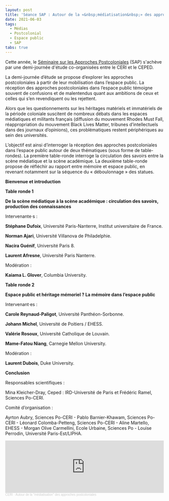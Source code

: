 ```yaml
---
layout: post
title: 'Séance SAP : Autour de la «&nbsp;médiatisation&nbsp;» des approches postcoloniales'
date: 2021-06-03
tags:
  - Médias
  - Postcolonial
  - Espace public
  - SAP
tabs: true
---
```


Cette année, le [Séminaire sur les Approches Postcoloniales](https://www.sciencespo.fr/ceri/fr/content/seminaire-sur-les-approches-postcoloniales-sap-1.html) (SAP) s'achève par une demi-journée d'étude co-organisées entre le CERI et le CEPED.

La demi-journée d’étude se propose d’explorer les approches postcoloniales à
partir de leur mobilisation dans l’espace public.  La réception des approches
postcoloniales dans l’espace public témoigne souvent de confusions et de
malentendus quant aux ambitions de ceux et celles qui s’en revendiquent ou les
rejettent.

Alors que les questionnements sur les héritages matériels et immatériels de la
période coloniale suscitent de nombreux débats dans les espaces médiatiques et
militants français (diffusion du mouvement Rhodes Must Fall, réappropriation du
mouvement Black Lives Matter, tribunes d’intellectuels dans des journaux
d’opinions), ces problématiques restent périphériques au sein des universités.

L’objectif est ainsi d’interroger la réception des approches postcoloniales dans
l’espace public autour de deux thématiques (sous forme de table-rondes). La
première table-ronde interroge la circulation des savoirs entre la scène
médiatique et la scène académique. La deuxième table-ronde propose de réfléchir
au rapport entre mémoire et espace public, en revenant notamment sur la séquence
du «&nbsp;déboulonnage&nbsp;» des statues.

**Bienvenue et introduction**

**Table ronde 1**

**De la scène médiatique à la scène académique : circulation des savoirs, production des connaissances**

Intervenante·s :

**Stéphane Dufoix**, Université Paris-Nanterre, Institut universitaire de France.

**Norman Ajari**, Université Villanova de Philadelphie.

**Nacira Guénif**, Université Paris 8.

**Laurent Afresne**, Université Paris Nanterre.

Modération :

**Kaiama L. Glover**, Columbia University.

**Table ronde 2**

**Espace public et héritage mémoriel ? La mémoire dans l’espace public**

Intervenant·es :

**Carole Reynaud-Paligot**, Université Panthéon-Sorbonne.

**Johann Michel**, Université de Poitiers / EHESS.

**Valérie Rosoux**, Université Catholique de Louvain.

**Mame-Fatou Niang**, Carnegie Mellon University.

Modération :

**Laurent Dubois**, Duke University.

**Conclusion**

Responsables scientifiques :

Mina Kleicher-Dray, Ceped : IRD-Université de Paris et Frédéric Ramel, Sciences Po-CERI.

Comité d’organisation :

Ayrton Aubry, Sciences Po-CERI - Pablo Barnier-Khawam, Sciences Po-CERI -
Léonard Colomba-Petteng, Sciences Po-CERI - Aline Martello, EHESS -  Morgan
Olive Carmellini, Ecole Urbaine, Sciences Po - Louise Perrodin, Université
Paris-Est/LIPHA.

<iframe width="100%" height="166" scrolling="no" frameborder="no" allow="autoplay" src="https://w.soundcloud.com/player/?url=https%3A//api.soundcloud.com/tracks/1066536352&color=e6142d"></iframe><div style="font-size: 10px; color: #cccccc;line-break: anywhere;word-break: normal;overflow: hidden;white-space: nowrap;text-overflow: ellipsis; font-family: Interstate,Lucida Grande,Lucida Sans Unicode,Lucida Sans,Garuda,Verdana,Tahoma,sans-serif;font-weight: 100;"><a href="https://soundcloud.com/ceri-5" title="CERI" target="_blank" style="color: #cccccc; text-decoration: none;">CERI</a> · <a href="https://soundcloud.com/ceri-5/autour-de-la-mediatisation-des-approches-postcoloniales" title="Autour de la &quot;médiatisation&quot; des approches postcoloniales" target="_blank" style="color: #cccccc; text-decoration: none;">Autour de la &quot;médiatisation&quot; des approches postcoloniales</a></div>
